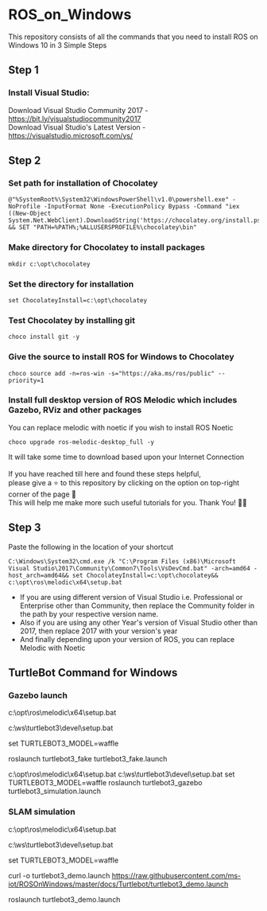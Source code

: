 # ROS_on_Windows
This repository consists of all the commands that you need to install ROS on Windows 10 in 3 Simple Steps

## Step 1

### Install Visual Studio:

Download Visual Studio Community 2017 - https://bit.ly/visualstudiocommunity2017 <br>
Download Visual Studio's Latest Version - https://visualstudio.microsoft.com/vs/


## Step 2

### Set path for installation of Chocolatey
```
@"%SystemRoot%\System32\WindowsPowerShell\v1.0\powershell.exe" -NoProfile -InputFormat None -ExecutionPolicy Bypass -Command "iex ((New-Object System.Net.WebClient).DownloadString('https://chocolatey.org/install.ps1'))" && SET "PATH=%PATH%;%ALLUSERSPROFILE%\chocolatey\bin"
```

### Make directory for Chocolatey to install packages
```
mkdir c:\opt\chocolatey
```

### Set the directory for installation
```
set ChocolateyInstall=c:\opt\chocolatey
```

### Test Chocolatey by installing git
```
choco install git -y
```

### Give the source to install ROS for Windows to Chocolatey
```
choco source add -n=ros-win -s="https://aka.ms/ros/public" --priority=1
```

### Install full desktop version of ROS Melodic which includes Gazebo, RViz and other packages
You can replace melodic with noetic if you wish to install ROS Noetic

```
choco upgrade ros-melodic-desktop_full -y 
```

It will take some time to download based upon your Internet Connection<br><br>
If you have reached till here and found these steps helpful,<br>
please give a ⭐ to this repository by clicking on the option on top-right corner of the page 🙂<br>
This will help me make more such useful tutorials for you. Thank You! ✌🏻

## Step 3

Paste the following in the location of your shortcut<br>
```
C:\Windows\System32\cmd.exe /k "C:\Program Files (x86)\Microsoft Visual Studio\2017\Community\Common7\Tools\VsDevCmd.bat" -arch=amd64 -host_arch=amd64&& set ChocolateyInstall=c:\opt\chocolatey&& c:\opt\ros\melodic\x64\setup.bat
```

* If you are using different version of Visual Studio i.e. Professional or Enterprise other than Community, then replace the Community folder in the path by your respective version name.
* Also if you are using any other Year's version of Visual Studio other than 2017, then replace 2017 with your version's year
* And finally depending upon your version of ROS, you can replace Melodic with Noetic

## TurtleBot Command for Windows

### Gazebo launch

c:\opt\ros\melodic\x64\setup.bat

c:\ws\turtlebot3\devel\setup.bat

set TURTLEBOT3_MODEL=waffle

roslaunch turtlebot3_fake turtlebot3_fake.launch

c:\opt\ros\melodic\x64\setup.bat
c:\ws\turtlebot3\devel\setup.bat
set TURTLEBOT3_MODEL=waffle
roslaunch turtlebot3_gazebo turtlebot3_simulation.launch



### SLAM simulation

c:\opt\ros\melodic\x64\setup.bat

c:\ws\turtlebot3\devel\setup.bat

set TURTLEBOT3_MODEL=waffle


curl -o turtlebot3_demo.launch https://raw.githubusercontent.com/ms-iot/ROSOnWindows/master/docs/Turtlebot/turtlebot3_demo.launch

roslaunch turtlebot3_demo.launch


